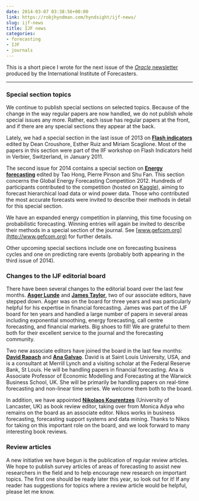 ```yaml
---
date: 2014-03-07 03:38:56+00:00
link: https://robjhyndman.com/hyndsight/ijf-news/
slug: ijf-news
title: IJF news
categories:
- forecasting
- IJF
- journals
---
```


This is a short piece I wrote for the next issue of the [_Oracle_ newsletter](http://forecasters.org/publications/oracle/) produced by the International Institute of Forecasters.<!-- more -->

* * *


### Special section topics

We continue to publish special sections on selected topics. Because of the change in the way regular papers are now handled, we do not publish whole special issues any more. Rather, each issue has regular papers at the front, and if there are any special sections they appear at the back.

Lately, we had a special section in the last issue of 2013 on [**Flash indicators**](http://www.sciencedirect.com/science/journal/01692070/29) edited by Dean Croushore, Esther Ruiz and Miriam Scaglione. Most of the papers in this section were part of the IIF workshop on Flash Indicators held in Verbier, Switzerland, in January 2011.

The second issue for 2014 contains a special section on [**Energy forecasting**](http://www.sciencedirect.com/science/journal/01692070/30/2) edited by Tao Hong, Pierre Pinson and Shu Fan. This section concerns the Global Energy Forecasting Competition 2012. Hundreds of participants contributed to the competition (hosted on [Kaggle](http://kaggle.com)), aiming to forecast hierarchical load data or wind power data. Those who contributed the most accurate forecasts were invited to describe their methods in detail for this special section.

We have an expanded energy competition in planning, this time focusing on probabilistic forecasting. Winning entries will again be invited to describe their methods in a special section of the journal. See [www.gefcom.org](http://www.gefcom.org) for further details.

Other upcoming special sections include one on forecasting business cycles and one on predicting rare events (probably both appearing in the third issue of 2014).

### Changes to the IJF editorial board

There have been several changes to the editorial board over the last few months. [**Asger Lunde**](http://mit.econ.au.dk/vip_htm/alunde/) and [**James Taylor**](http://users.ox.ac.uk/~mast0315/), two of our associate editors, have stepped down. Asger was on the board for three years and was particularly helpful for his expertise in financial forecasting. James was part of the IJF board for ten years and handled a large number of papers in several areas including exponential smoothing, energy forecasting, call centre forecasting, and financial markets. Big shoes to fill! We are grateful to them both for their excellent service to the journal and the forecasting community.

Two new associate editors have joined the board in the last few months: [**David Rapach**](http://sites.slu.edu/rapachde/) and [**Ana Galvao**](http://www.wbs.ac.uk/about/person/ana-galvao). David is at Saint Louis University, USA, and is a consultant at Merrill Lynch and a visiting scholar at the Federal Reserve Bank, St Louis. He will be handling papers in financial forecasting. Ana is Associate Professor of Economic Modelling and Forecasting at the Warwick Business School, UK. She will be primarily be handling papers on real-time forecasting and non-linear time series. We welcome them both to the board.

In addition, we have appointed [**Nikolaos Kourentzes**](http://nikolaos.kourentzes.com/) (University of Lancaster, UK) as book review editor, taking over from Monica Adya who remains on the board as an associate editor. Nikos works in business forecasting, forecasting support systems and data mining. Thanks to Nikos for taking on this important role on the board, and we look forward to many interesting book reviews.

### Review articles

A new initiative we have begun is the publication of regular review articles. We hope to publish survey articles of areas of forecasting to assist new researchers in the field and to help encourage new research on important topics. The first one should be ready later this year, so look out for it! If any reader has suggestions for topics where a review article would be helpful, please let me know.
